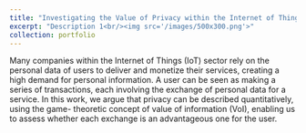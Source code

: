 ```yaml
---
title: "Investigating the Value of Privacy within the Internet of Things"
excerpt: "Description 1<br/><img src='/images/500x300.png'>"
collection: portfolio
---
```


Many companies within the Internet of Things (IoT) sector rely on the personal data of users to deliver and monetize their services, creating a high demand for personal information. A user can be seen as making a series of transactions, each involving the exchange of personal data for a service. In this work, we argue that privacy can be described quantitatively, using the game- theoretic concept of value of information (VoI), enabling us to assess whether each exchange is an advantageous one for the user. 